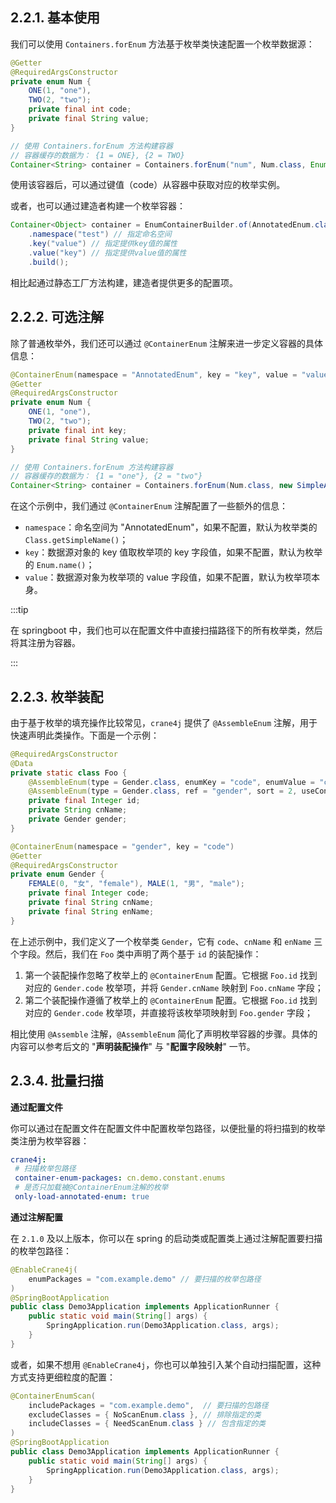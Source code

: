 ## 2.2.1. 基本使用

我们可以使用 `Containers.forEnum` 方法基于枚举类快速配置一个枚举数据源：

```java
@Getter
@RequiredArgsConstructor
private enum Num {
    ONE(1, "one"),
    TWO(2, "two");
    private final int code;
    private final String value;
}

// 使用 Containers.forEnum 方法构建容器
// 容器缓存的数据为： {1 = ONE}, {2 = TWO}
Container<String> container = Containers.forEnum("num", Num.class, Enum::getCode); // 指定 key 值为 code
```

使用该容器后，可以通过键值（code）从容器中获取对应的枚举实例。

或者，也可以通过建造者构建一个枚举容器：

~~~java
Container<Object> container = EnumContainerBuilder.of(AnnotatedEnum.class)
    .namespace("test") // 指定命名空间
    .key("value") // 指定提供key值的属性
    .value("key") // 指定提供value值的属性
    .build();
~~~

相比起通过静态工厂方法构建，建造者提供更多的配置项。

## 2.2.2. 可选注解

除了普通枚举外，我们还可以通过 `@ContainerEnum` 注解来进一步定义容器的具体信息：

```java
@ContainerEnum(namespace = "AnnotatedEnum", key = "key", value = "value")
@Getter
@RequiredArgsConstructor
private enum Num {
    ONE(1, "one"),
    TWO(2, "two");
    private final int key;
    private final String value;
}

// 使用 Containers.forEnum 方法构建容器
// 容器缓存的数据为： {1 = "one"}, {2 = "two"}
Container<String> container = Containers.forEnum(Num.class, new SimpleAnnotationFinder());
```

在这个示例中，我们通过 `@ContainerEnum` 注解配置了一些额外的信息：

- `namespace`：命名空间为 "AnnotatedEnum"，如果不配置，默认为枚举类的 `Class.getSimpleName()`；
- `key`：数据源对象的 key 值取枚举项的 key 字段值，如果不配置，默认为枚举的 `Enum.name()`；
- `value`：数据源对象为枚举项的 value 字段值，如果不配置，默认为枚举项本身。

:::tip

在 springboot 中，我们也可以在配置文件中直接扫描路径下的所有枚举类，然后将其注册为容器。

:::

## 2.2.3. 枚举装配

由于基于枚举的填充操作比较常见，`crane4j` 提供了 `@AssembleEnum` 注解，用于快速声明此类操作。下面是一个示例：

```java
@RequiredArgsConstructor
@Data
private static class Foo {
    @AssembleEnum(type = Gender.class, enumKey = "code", enumValue = "cnName", ref = "cnName", sort = 1) // 不遵照 @ContainerEnum 的配置
    @AssembleEnum(type = Gender.class, ref = "gender", sort = 2, useContainerEnum = true) // 遵照 @ContainerEnum 的配置
    private final Integer id;
    private String cnName;
    private Gender gender;
}

@ContainerEnum(namespace = "gender", key = "code")
@Getter
@RequiredArgsConstructor
private enum Gender {
    FEMALE(0, "女", "female"), MALE(1, "男", "male");
    private final Integer code;
    private final String cnName;
    private final String enName;
}
```

在上述示例中，我们定义了一个枚举类 `Gender`，它有 `code`、`cnName` 和 `enName` 三个字段。然后，我们在 `Foo` 类中声明了两个基于 `id` 的装配操作：

1. 第一个装配操作忽略了枚举上的 `@ContainerEnum` 配置。它根据 `Foo.id` 找到对应的 `Gender.code` 枚举项，并将 `Gender.cnName` 映射到 `Foo.cnName` 字段；
2. 第二个装配操作遵循了枚举上的 `@ContainerEnum` 配置。它根据 `Foo.id` 找到对应的 `Gender.code` 枚举项，并直接将该枚举项映射到 `Foo.gender` 字段；

相比使用 `@Assemble` 注解，`@AssembleEnum` 简化了声明枚举容器的步骤。具体的内容可以参考后文的 "**声明装配操作**" 与 "**配置字段映射**" 一节。

## 2.3.4. 批量扫描

**通过配置文件**

你可以通过在配置文件在配置文件中配置枚举包路径，以便批量的将扫描到的枚举类注册为枚举容器：

~~~yml
crane4j:
 # 扫描枚举包路径
 container-enum-packages: cn.demo.constant.enums
 # 是否只加载被@ContainerEnum注解的枚举
 only-load-annotated-enum: true
~~~

**通过注解配置**

在 `2.1.0` 及以上版本，你可以在 spring 的启动类或配置类上通过注解配置要扫描的枚举包路径：

~~~java
@EnableCrane4j(
    enumPackages = "com.example.demo" // 要扫描的枚举包路径
)
@SpringBootApplication
public class Demo3Application implements ApplicationRunner {
    public static void main(String[] args) {
        SpringApplication.run(Demo3Application.class, args);
    }
}
~~~

或者，如果不想用 `@EnableCrane4j`，你也可以单独引入某个自动扫描配置，这种方式支持更细粒度的配置：

~~~java
@ContainerEnumScan(
    includePackages = "com.example.demo",  // 要扫描的包路径
    excludeClasses = { NoScanEnum.class }, // 排除指定的类
    includeClasses = { NeedScanEnum.class } // 包含指定的类
)
@SpringBootApplication
public class Demo3Application implements ApplicationRunner {
    public static void main(String[] args) {
        SpringApplication.run(Demo3Application.class, args);
    }
}
~~~



